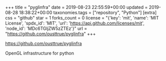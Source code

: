 +++
title = "pyglinfra"
date = 2019-08-23 22:55:59+00:00
updated = 2019-08-28 18:38:22+00:00
taxonomies.tags = ["repository", "Python"]
[extra]
css = "github"
star = 1
forks_count = 0
license = "{'key': 'mit', 'name': 'MIT License', 'spdx_id': 'MIT', 'url': 'https://api.github.com/licenses/mit', 'node_id': 'MDc6TGljZW5zZTEz'}"
url = "https://github.com/ousttrue/pyglinfra"
+++

<https://github.com/ousttrue/pyglinfra>

OpenGL infrastructure for python
